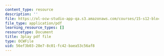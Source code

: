 ```yaml
---
content_type: resource
description: ''
file: https://ol-ocw-studio-app-qa.s3.amazonaws.com/courses/15-s12-blockchain-and-money-fall-2018/56ef3b0328e78c01fc42baea53c56af8_-cZPoqnRZq4.pdf
file_type: application/pdf
learning_resource_types: []
resourcetype: Document
title: 3play pdf file
type: OCWFile
uid: 56ef3b03-28e7-8c01-fc42-baea53c56af8
---
```

